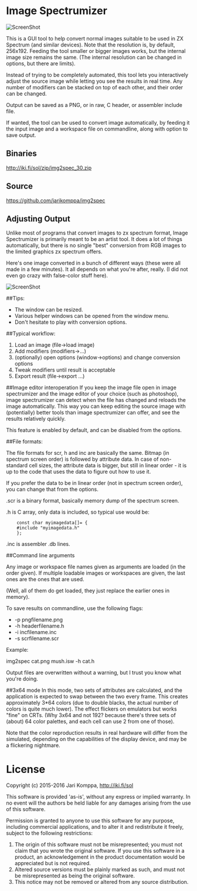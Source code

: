 # Image Spectrumizer

![ScreenShot](https://raw.github.com/jarikomppa/img2spec/master/img2spec2.jpg)

This is a GUI tool to help convert normal images suitable to be used in ZX Spectrum (and similar devices).
Note that the resolution is, by default, 256x192. Feeding the tool smaller or bigger images works, but the internal
image size remains the same. (The internal resolution can be changed in options, but there are limits).

Instead of trying to be completely automated, this tool lets you interactively adjust the source image
while letting you see the results in real time. Any number of modifiers can be stacked on top of each other,
and their order can be changed.

Output can be saved as a PNG, or in raw, C header, or assembler include file.

If wanted, the tool can be used to convert image automatically, by feeding it the input image and a
workspace file on commandline, along with option to save output.

## Binaries

http://iki.fi/sol/zip/img2spec_30.zip

## Source

https://github.com/jarikomppa/img2spec

## Adjusting Output

Unlike most of programs that convert images to zx spectrum format, Image Spectrumizer is primarily meant to be an artist tool. It does a lot of things automatically, but there is no single "best" conversion from RGB images to the limited graphics zx spectrum offers.

Here's one image converted in a bunch of different ways (these were all made in a few minutes). It all depends on what you're after, really. (I did not even go crazy with false-color stuff here).

![ScreenShot](https://raw.github.com/jarikomppa/img2spec/master/mona.png)

##Tips:

- The window can be resized.
- Various helper windows can be opened from the window menu.
- Don't hesitate to play with conversion options.

##Typical workflow:

1. Load an image (file->load image)
2. Add modifiers (modifiers->...)
3. (optionally) open options (window->options) and change conversion options
4. Tweak modifiers until result is acceptable
5. Export result (file->export ...)

##Image editor interoperation
If you keep the image file open in image spectrumizer and the image editor of your 
choice (such as photoshop), image spectrumizer can detect when the file has changed 
and reloads the image automatically. This way you can keep editing the source image 
with (potentially) better tools than image spectrumizer can offer, and see the 
results relatively quickly.

This feature is enabled by default, and can be disabled from the options.

##File formats:

The file formats for scr, h and inc are basically the same. Bitmap (in spectrum screen 
order) is followed by attribute data. In case of non-standard cell sizes, the attribute 
data is bigger, but still in linear order - it is up to the code that uses the data to 
figure out how to use it.

If you prefer the data to be in linear order (not in spectrum screen order), you can 
change that from the options.

.scr is a binary format, basically memory dump of the spectrum screen.

.h is C array, only data is included, so typical use would be:

```
    const char myimagedata[]= {
    #include "myimagedata.h"
    };
```

.inc is assembler .db lines.

##Command line arguments

Any image or workspace file names given as arguments are loaded (in the order given). If 
multiple loadable images or workspaces are given, the last ones are the ones that are used. 

(Well, all of them do get loaded, they just replace the earlier ones in memory).

To save results on commandline, use the following flags:
- -p pngfilename.png
- -h headerfilename.h
- -i incfilename.inc
- -s scrfilename.scr

Example:

img2spec cat.png mush.isw -h cat.h

Output files are overwritten without a warning, but I trust you know what you're doing.

##3x64 mode
In this mode, two sets of attributes are calculated, and the application is expected to 
swap between the two every frame. This creates approximately 3*64 colors (due to double 
blacks, the actual number of colors is quite much lower). The effect flickers on emulators 
but works "fine" on CRTs. (Why 3x64 and not 192? because there's three sets of (about) 64 
color palettes, and each cell can use 2 from one of those).

Note that the color reproduction results in real hardware will differ from the simulated, 
depending on the capabilities of the display device, and may be a flickering nightmare. 

# License

Copyright (c) 2015-2016 Jari Komppa, http://iki.fi/sol

This software is provided 'as-is', without any express or implied
warranty. In no event will the authors be held liable for any damages
arising from the use of this software.

Permission is granted to anyone to use this software for any purpose,
including commercial applications, and to alter it and redistribute it
freely, subject to the following restrictions:

1. The origin of this software must not be misrepresented; you must not
claim that you wrote the original software. If you use this software
in a product, an acknowledgement in the product documentation would be
appreciated but is not required.
2. Altered source versions must be plainly marked as such, and must not be
misrepresented as being the original software.
3. This notice may not be removed or altered from any source distribution.

